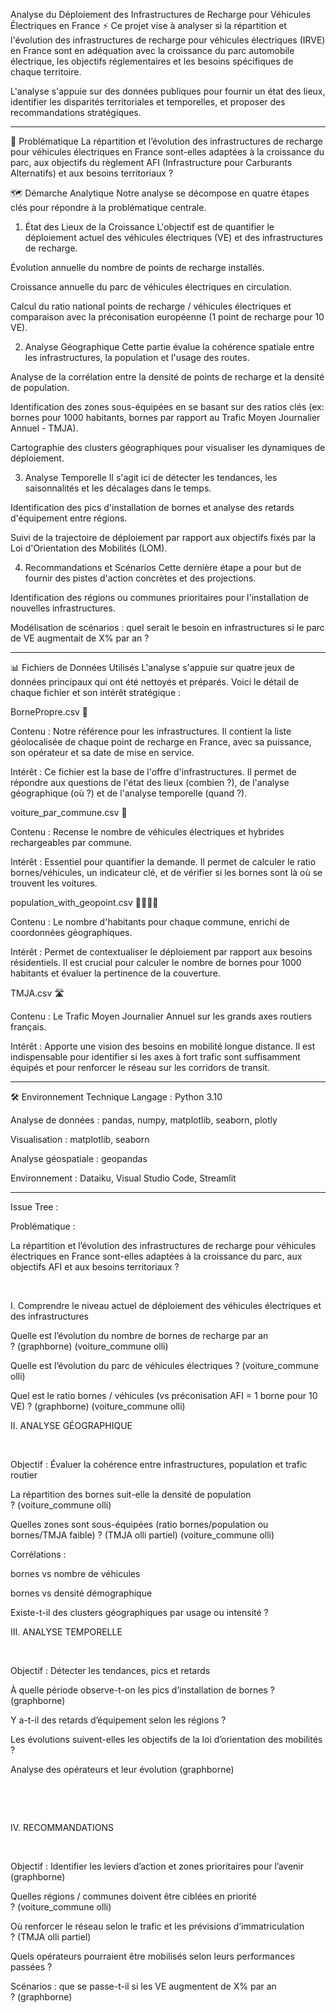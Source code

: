 Analyse du Déploiement des Infrastructures de Recharge pour Véhicules Électriques en France ⚡️
Ce projet vise à analyser si la répartition et l'évolution des infrastructures de recharge pour véhicules électriques (IRVE) en France sont en adéquation avec la croissance du parc automobile électrique, les objectifs réglementaires et les besoins spécifiques de chaque territoire.

L'analyse s'appuie sur des données publiques pour fournir un état des lieux, identifier les disparités territoriales et temporelles, et proposer des recommandations stratégiques.

__________________________________________________________________________________________________________

🎯 Problématique
La répartition et l’évolution des infrastructures de recharge pour véhicules électriques en France sont-elles adaptées à la croissance du parc, aux objectifs du règlement AFI (Infrastructure pour Carburants Alternatifs) et aux besoins territoriaux ?

🗺️ Démarche Analytique
Notre analyse se décompose en quatre étapes clés pour répondre à la problématique centrale.

1. État des Lieux de la Croissance
L'objectif est de quantifier le déploiement actuel des véhicules électriques (VE) et des infrastructures de recharge.

Évolution annuelle du nombre de points de recharge installés.

Croissance annuelle du parc de véhicules électriques en circulation.

Calcul du ratio national points de recharge / véhicules électriques et comparaison avec la préconisation européenne (1 point de recharge pour 10 VE).

2. Analyse Géographique
Cette partie évalue la cohérence spatiale entre les infrastructures, la population et l'usage des routes.

Analyse de la corrélation entre la densité de points de recharge et la densité de population.

Identification des zones sous-équipées en se basant sur des ratios clés (ex: bornes pour 1000 habitants, bornes par rapport au Trafic Moyen Journalier Annuel - TMJA).

Cartographie des clusters géographiques pour visualiser les dynamiques de déploiement.

3. Analyse Temporelle
Il s'agit ici de détecter les tendances, les saisonnalités et les décalages dans le temps.

Identification des pics d'installation de bornes et analyse des retards d'équipement entre régions.

Suivi de la trajectoire de déploiement par rapport aux objectifs fixés par la Loi d'Orientation des Mobilités (LOM).

4. Recommandations et Scénarios
Cette dernière étape a pour but de fournir des pistes d'action concrètes et des projections.

Identification des régions ou communes prioritaires pour l'installation de nouvelles infrastructures.

Modélisation de scénarios : quel serait le besoin en infrastructures si le parc de VE augmentait de X% par an ?

__________________________________________________________________________________________________________

📊 Fichiers de Données Utilisés
L'analyse s'appuie sur quatre jeux de données principaux qui ont été nettoyés et préparés. Voici le détail de chaque fichier et son intérêt stratégique :

BornePropre.csv 📍

Contenu : Notre référence pour les infrastructures. Il contient la liste géolocalisée de chaque point de recharge en France, avec sa puissance, son opérateur et sa date de mise en service.

Intérêt : Ce fichier est la base de l'offre d'infrastructures. Il permet de répondre aux questions de l'état des lieux (combien ?), de l'analyse géographique (où ?) et de l'analyse temporelle (quand ?).

voiture_par_commune.csv 🚗

Contenu : Recense le nombre de véhicules électriques et hybrides rechargeables par commune.

Intérêt : Essentiel pour quantifier la demande. Il permet de calculer le ratio bornes/véhicules, un indicateur clé, et de vérifier si les bornes sont là où se trouvent les voitures.

population_with_geopoint.csv 👨‍👩‍👧‍👦

Contenu : Le nombre d'habitants pour chaque commune, enrichi de coordonnées géographiques.

Intérêt : Permet de contextualiser le déploiement par rapport aux besoins résidentiels. Il est crucial pour calculer le nombre de bornes pour 1000 habitants et évaluer la pertinence de la couverture.

TMJA.csv 🛣️

Contenu : Le Trafic Moyen Journalier Annuel sur les grands axes routiers français.

Intérêt : Apporte une vision des besoins en mobilité longue distance. Il est indispensable pour identifier si les axes à fort trafic sont suffisamment équipés et pour renforcer le réseau sur les corridors de transit.

__________________________________________________________________________________________________________

🛠️ Environnement Technique
Langage : Python 3.10

Analyse de données : pandas, numpy, matplotlib, seaborn, plotly

Visualisation : matplotlib, seaborn

Analyse géospatiale : geopandas

Environnement : Dataiku, Visual Studio Code, Streamlit


__________________________________________________________________________________________________________

Issue Tree :

Problématique :  

La répartition et l’évolution des infrastructures de recharge pour véhicules électriques en France sont-elles adaptées à la croissance du parc, aux objectifs AFI et aux besoins territoriaux ? 

 

I. Comprendre le niveau actuel de déploiement des véhicules électriques et des infrastructures 


Quelle est l’évolution du nombre de bornes de recharge par an ? (graphborne) (voiture_commune olli)

Quelle est l’évolution du parc de véhicules électriques ? (voiture_commune olli)


Quel est le ratio bornes / véhicules (vs préconisation AFI = 1 borne pour 10 VE) ? (graphborne) (voiture_commune olli)



II. ANALYSE GÉOGRAPHIQUE 

 

Objectif : Évaluer la cohérence entre infrastructures, population et trafic routier 

La répartition des bornes suit-elle la densité de population ? (voiture_commune olli)


Quelles zones sont sous-équipées (ratio bornes/population ou bornes/TMJA faible) ? (TMJA olli partiel) (voiture_commune olli)


Corrélations : 

bornes vs nombre de véhicules 

bornes vs densité démographique 

Existe-t-il des clusters géographiques par usage ou intensité ? 



III. ANALYSE TEMPORELLE 

 

Objectif : Détecter les tendances, pics et retards 

À quelle période observe-t-on les pics d’installation de bornes ? (graphborne)

Y a-t-il des retards d’équipement selon les régions ? 

Les évolutions suivent-elles les objectifs de la loi d’orientation des mobilités ? 

Analyse des opérateurs et leur évolution (graphborne)

 

 

IV. RECOMMANDATIONS 

 

Objectif : Identifier les leviers d’action et zones prioritaires pour l’avenir  (graphborne)

Quelles régions / communes doivent être ciblées en priorité ? (voiture_commune olli)


Où renforcer le réseau selon le trafic et les prévisions d’immatriculation ? (TMJA olli partiel)

Quels opérateurs pourraient être mobilisés selon leurs performances passées ? 

Scénarios : que se passe-t-il si les VE augmentent de X% par an ? (graphborne)